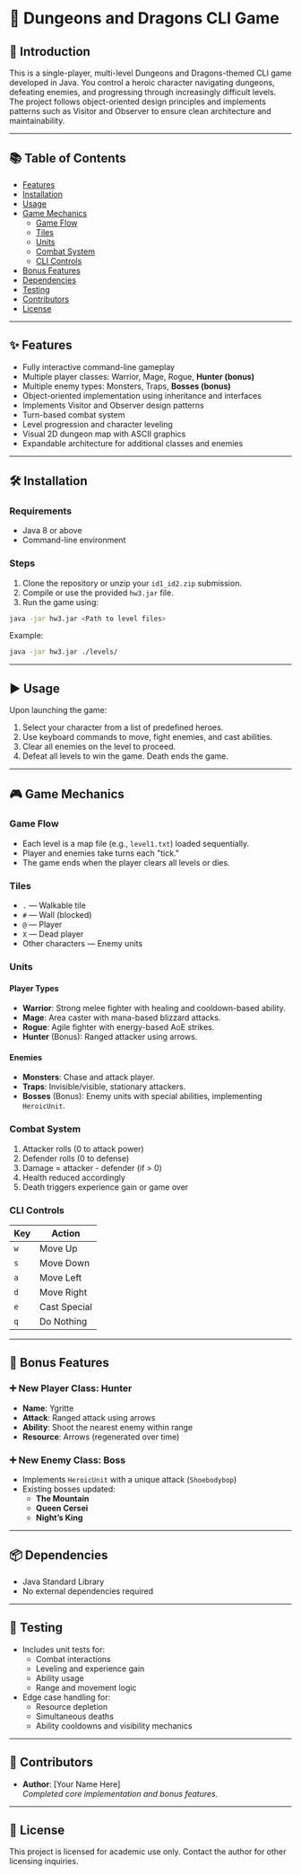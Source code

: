 # 🐉 Dungeons and Dragons CLI Game

## 📖 Introduction

This is a single-player, multi-level Dungeons and Dragons-themed CLI game developed in Java. You control a heroic character navigating dungeons, defeating enemies, and progressing through increasingly difficult levels. The project follows object-oriented design principles and implements patterns such as Visitor and Observer to ensure clean architecture and maintainability.

---

## 📚 Table of Contents

- [Features](#-features)
- [Installation](#%EF%B8%8F-installation)
- [Usage](#%EF%B8%8F-usage)
- [Game Mechanics](#-game-mechanics)
  - [Game Flow](#game-flow)
  - [Tiles](#tiles)
  - [Units](#units)
  - [Combat System](#combat-system)
  - [CLI Controls](#cli-controls)
- [Bonus Features](#-bonus-features)
- [Dependencies](#-dependencies)
- [Testing](#-testing)
- [Contributors](#-contributors)
- [License](#-license)

---

## ✨ Features

- Fully interactive command-line gameplay
- Multiple player classes: Warrior, Mage, Rogue, **Hunter (bonus)**
- Multiple enemy types: Monsters, Traps, **Bosses (bonus)**
- Object-oriented implementation using inheritance and interfaces
- Implements Visitor and Observer design patterns
- Turn-based combat system
- Level progression and character leveling
- Visual 2D dungeon map with ASCII graphics
- Expandable architecture for additional classes and enemies

---

## 🛠️ Installation

### Requirements

- Java 8 or above
- Command-line environment

### Steps

1. Clone the repository or unzip your `id1_id2.zip` submission.
2. Compile or use the provided `hw3.jar` file.
3. Run the game using:

```bash
java -jar hw3.jar <Path to level files>
```

Example:

```bash
java -jar hw3.jar ./levels/
```

---

## ▶️ Usage

Upon launching the game:

1. Select your character from a list of predefined heroes.
2. Use keyboard commands to move, fight enemies, and cast abilities.
3. Clear all enemies on the level to proceed.
4. Defeat all levels to win the game. Death ends the game.

---

## 🎮 Game Mechanics

### Game Flow

- Each level is a map file (e.g., `level1.txt`) loaded sequentially.
- Player and enemies take turns each "tick."
- The game ends when the player clears all levels or dies.

### Tiles

- `.` — Walkable tile  
- `#` — Wall (blocked)  
- `@` — Player  
- `X` — Dead player  
- Other characters — Enemy units  

### Units

#### Player Types

- **Warrior**: Strong melee fighter with healing and cooldown-based ability.
- **Mage**: Area caster with mana-based blizzard attacks.
- **Rogue**: Agile fighter with energy-based AoE strikes.
- **Hunter** (Bonus): Ranged attacker using arrows.

#### Enemies

- **Monsters**: Chase and attack player.
- **Traps**: Invisible/visible, stationary attackers.
- **Bosses** (Bonus): Enemy units with special abilities, implementing `HeroicUnit`.

### Combat System

1. Attacker rolls (0 to attack power)
2. Defender rolls (0 to defense)
3. Damage = attacker - defender (if > 0)
4. Health reduced accordingly
5. Death triggers experience gain or game over

### CLI Controls

| Key | Action            |
|-----|-------------------|
| `w` | Move Up           |
| `s` | Move Down         |
| `a` | Move Left         |
| `d` | Move Right        |
| `e` | Cast Special      |
| `q` | Do Nothing        |

---

## 🧩 Bonus Features

### ➕ New Player Class: Hunter

- **Name**: Ygritte
- **Attack**: Ranged attack using arrows
- **Ability**: Shoot the nearest enemy within range
- **Resource**: Arrows (regenerated over time)

### ➕ New Enemy Class: Boss

- Implements `HeroicUnit` with a unique attack (`Shoebodybop`)
- Existing bosses updated:
  - **The Mountain**
  - **Queen Cersei**
  - **Night’s King**

---

## 📦 Dependencies

- Java Standard Library
- No external dependencies required

---

## 🧪 Testing

- Includes unit tests for:
  - Combat interactions
  - Leveling and experience gain
  - Ability usage
  - Range and movement logic
- Edge case handling for:
  - Resource depletion
  - Simultaneous deaths
  - Ability cooldowns and visibility mechanics

---

## 👤 Contributors

- **Author**: [Your Name Here]  
  _Completed core implementation and bonus features._

---

## 📄 License

This project is licensed for academic use only. Contact the author for other licensing inquiries.

